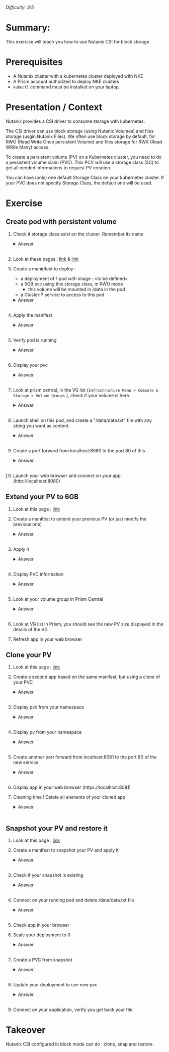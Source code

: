 *Difficulty: 3/5*

# Summary:

This exercise will teach you how to use Nutanix CSI for block storage



# Prerequisites
* A Nutanix cluster with a kubernetes cluster deployed with NKE
* A Prism account authorized to deploy NKE clusters
* `kubectl` command must be installed on your laptop. 

# Presentation / Context

Nutanix provides a CSI driver to consume storage with kubernetes. 

The CSI driver can use block storage (using Nutanix Volumes) and files storage (usgin Nutanix Files). We often use block storage by default, for RWO (Read Write Once persistent Volume) and files storage for RWX (Read WRite Many) access.

To create a persistent volume (PV) on a Kubernetes cluster, you need to do a persistent volume claim (PVC). This PCV will use a storage class (SC) to get all needed informations to request PV creation. 

You can have (only) one default Storage Class on your kubernetes cluster. If your PVC does not specify Storage Class, the default one will be used.


# Exercise

## Create pod with persistent volume

1. Check it storage class exist on the cluster. Remember its name.
    <details>
    <summary>Answer</summary>
    
    > 1. Get kubeconfig file for your NKE cluster
    > 1. Then launch command `kubectl get storageclass`
    >     <br>You shloud have this output : 
    >     ```
    >     NAME                        PROVISIONER       RECLAIMPOLICY   VOLUMEBINDINGMODE   ALLOWVOLUMEEXPANSION   AGE
    >     nutanix-volumes (default)   csi.nutanix.com   Delete          Immediate           true                   32h
    >     ```
    > 1. Check it is the default storage class

    </details><br>
1. Look at these pages : [link](https://portal.nutanix.com/page/documents/details?targetId=CSI-Volume-Driver-v2_6:csi-csi-plugin-deploy-pvc-t.html) & [link](https://portal.nutanix.com/page/documents/details?targetId=CSI-Volume-Driver-v2_6:csi-csi-plugin-create-volume-claim-volumes-t.html)
1. Create a manidfest to deploy :
    * a deployment of 1 pod with image : \<to be defined\>
    * a 5GB pvc using this storage class, in RWO mode
        * this volume will be mounted in /data in the pod
    * a ClusterIP service to access to this pod
    <details>
    <summary>Answer</summary>

    >```yaml
    >---
    >kind: PersistentVolumeClaim
    >apiVersion: v1
    >metadata:
    >name: my-pvc
    >spec:
    >accessModes:
    >    - ReadWriteOnce
    >resources:
    >    requests:
    >        storage: 5Gi
    >--- 
    >apiVersion: apps/v1
    >kind: Deployment
    >metadata:
    >name: my-dep
    >labels:
    >    app: my-app
    >spec:
    >replicas: 1
    >selector:
    >    matchLabels:
    >    app: my-app
    >template:
    >    metadata:
    >    labels:
    >        app: my-app
    >    spec:
    >    containers:
    >    - name: my-cont
    >        image: gautierleblanc/nke_lab_1:latest
    >        imagePullPolicy: Always
    >        volumeMounts:
    >            - mountPath: /data
    >            name: mypvc
    >    volumes:
    >        - name: mypvc
    >        persistentVolumeClaim:
    >            claimName: my-pvc
    >---
    >apiVersion: v1
    >kind: Service
    >metadata:
    >name: my-svc
    >spec:
    >selector:
    >    app: my-app
    >ports:
    >    - protocol: TCP
    >    port: 80
    >    targetPort: 80
    >```
    ></details><br>
1. Apply the manifest
    <details>
    <summary>Answer</summary>
    
    > 1. Create a namespace with the command `kubectl create ns <your namespace name>`
    > 1. Launch command `kubectl apply -f <your manifest file> -n <your namespace>`

    </details><br>
1. Verify pod is running
    <details>
    <summary>Answer</summary>
    
    > 1. Launch command `kubectl get pods -n <your namespace>`
    >     <br>You shloud have this output : 
    >     ```
    >     NAME                      READY   STATUS    RESTARTS   AGE
    >     my-dep-7c784c98c4-hd6kt   1/1     Running   0          3m24s
    >     ```
    > 1. Check your pod state. It sould be : `running`

    </details><br>
1. Display your pvc
    <details>
    <summary>Answer</summary>
    
    > 1. Launch command `kubectl get pvc -n <your namespace>`
    >     <br>You shloud have this output : 
    >     ```
    >     NAME     STATUS   VOLUME                                     CAPACITY   ACCESS MODES   STORAGECLASS      AGE
    >     my-pvc   Bound    pvc-1c6d3f88-d807-4f7b-94ae-24876b0f8ae7   5Gi        RWO            nutanix-volumes   4h15m
    >     ```
    > 1. Remember volume name

    </details><br>
1. Look at prism central, in the VG list (`Infrastructure Menu > Compute & Storage > Volume Groups` ), check if your volume is here.
    <details>
    <summary>Answer</summary>

    > You should be able to list it
    > <br><img src="images/1.png" width="700px">
    </details><br>

1. Launch shell on this pod, and create a "/data/data.txt" file with any string you want as content.
    <details>
    <summary>Answer</summary>
    
    > 1. Launch command `kubectl exec -it <name of your pod> -n <your namespace> -- bash`
    > 1. In the shell, use command `echo "<your data here>" > /data/data.txt`
    > 1. Quit with `Ctrl+D`

    </details><br>

1. Create a port forward from localhost:8080 to the port 80 of this 

    <details>
    <summary>Answer</summary>
    
    > 1. Launch command `kubectl port-forward services/<your service> 8080:80 -n <your namespace> --address 0.0.0.0`

    Note : as soon as you do a `Ctrl+C` to get your shell back, port-forwarding will be stopped. Do not forget to relaunch it when needed.

    </details><br>

1. Launch your web browser and connect on your app (http://localhost:8080)

## Extend your PV to 6GB

1. Look at this page : [link](https://portal.nutanix.com/page/documents/details?targetId=CSI-Volume-Driver-v2_6:csi-csi-plugin-expand-volume-t.html)
1. Create a manifest to extend your previous PV (or just modify the previous one)
    <details>
    <summary>Answer</summary>

    >```yaml
    >kind: PersistentVolumeClaim
    >apiVersion: v1
    >metadata:
    >name: my-pvc
    >spec:
    >accessModes:
    >    - ReadWriteOnce
    >resources:
    >    requests:
    >        storage: 6Gi
    >```

    </details><br>
1. Apply it
    <details>
    <summary>Answer</summary>
    
    > 1. Launch command `kubectl apply -f <your manifest file> -n <your namespace>`

    </details><br>
1. Display PVC information
    <details>
    <summary>Answer</summary>
    
    > 1. Launch command `kubectl get pvc -n <your namespace>`

    </details><br>
1. Look at your volume group in Prism Central
    <details>
    <summary>Answer</summary>
    
    > 1. Launch command `kubectl get pv <your pv name>`

    </details><br>

1. Look at VG list in Prism, you should see the new PV size displayed in the details of the VG 
1. Refresh app in your web browser

## Clone your PV

1. Look at this page : [link](https://portal.nutanix.com/page/documents/details?targetId=CSI-Volume-Driver-v2_6:csi-csi-driver-clone-pvc-t.html)    
1. Create a second app based on the same manifest, but using a clone of your PVC

    <details>
    <summary>Answer</summary>

    >```yaml
    >apiVersion: v1
    >kind: PersistentVolumeClaim
    >metadata:
    >name: my-pvc-clone
    >spec:
    >dataSource:
    >    name: my-pvc
    >    kind: PersistentVolumeClaim
    >accessModes:
    >    - ReadWriteOnce
    >resources:
    >    requests:
    >    storage:  6Gi
    >--- 
    >apiVersion: apps/v1
    >kind: Deployment
    >metadata:
    >name: my-dep-clone
    >labels:
    >    app: my-app-clone
    >spec:
    >replicas: 1
    >selector:
    >    matchLabels:
    >    app: my-app-clone
    >template:
    >    metadata:
    >    labels:
    >        app: my-app-clone
    >    spec:
    >    containers:
    >    - name: my-cont
    >        image: gautierleblanc/nke_lab_1:latest
    >        imagePullPolicy: Always
    >        volumeMounts:
    >            - mountPath: /data
    >            name: mypvc-clone
    >    volumes:
    >        - name: mypvc-clone
    >        persistentVolumeClaim:
    >            claimName: my-pvc-clone
    >---
    >apiVersion: v1
    >kind: Service
    >metadata:
    >name: my-svc-app-clone
    >spec:
    >selector:
    >    app: my-app-clone
    >ports:
    >    - protocol: TCP
    >    port: 80
    >    targetPort: 80
    >```
    
    </details><br>

1. Display pvc from your namespace
    <details>
    <summary>Answer</summary>
    
    > 1. Launch command `kubectl get pvc -n <your namespace>`
    > 1. You should see the new PVC displayed in the list

    </details><br>
1. Display pv from your namespace
    <details>
    <summary>Answer</summary>
    
    > 1. Launch command `kubectl get pv`
    > 1. You should see the new PV displayed in the list

    </details><br>
1. Create another port forward from localhost:8081 to the port 80 of the new service

    <details>
    <summary>Answer</summary>
    
    > 1. Launch command `kubectl port-forward services/<your service> 8081:80 -n <your namespace> --address 0.0.0.0`

    </details><br>

1. Display app in your web browser (https://localhost:8081)
1. Cleaning time ! Delete all elements of your cloned app
    <details>
    <summary>Answer</summary>
    
    > 1. Launch command `kubectl delete -f <path to your manifest> -n <your namespace>`

    </details><br>

## Snapshot your PV and restore it

1. Look at this page : [link](https://portal.nutanix.com/page/documents/details?targetId=CSI-Volume-Driver-v2_6:csi-csi-driver-create-snapshot-c.html)
1. Create a manifest to snapshot your PV and apply it
    <details>
    <summary>Answer</summary>
    
    > 1. Create a manifest to create a snapshot class. Warning, your secret name can be different, check this point first. 
    >    ```yaml
    >    apiVersion: snapshot.storage.k8s.io/v1
    >    kind: VolumeSnapshotClass
    >    metadata:
    >    name: nutanix-volume-snapshot-class
    >    driver: csi.nutanix.com
    >    parameters:
    >    storageType: NutanixVolumes
    >    csi.storage.k8s.io/snapshotter-secret-name: ntnx-secret
    >    csi.storage.k8s.io/snapshotter-secret-namespace: kube-system
    >    deletionPolicy: Delete
    >    ```
    > 1. Apply it with command `kubectl apply -f <your maninifest file> -n <your namespace>`
    > 1. Create another manifest to clone your 1st pvc
    >    ```yaml
    >    apiVersion: snapshot.storage.k8s.io/v1
    >    kind: VolumeSnapshot
    >    metadata:
    >    name: my-snapshot
    >    spec:
    >    volumeSnapshotClassName: nutanix-volume-snapshot-class
    >    source:
    >        persistentVolumeClaimName: my-pvc
    >    ```
    > 1. Apply it with command `kubectl apply -f <your maninifest file> -n <your namespace>`

    </details><br>
1. Check if your snapshot is existing
    <details>
    <summary>Answer</summary>
    
    > 1. Launch command `kubectl get volumesnapshots -n <your namespace>`
    > 1. It should have "ReadyToUse" information to `true`

    </details><br>
1. Connect on your running pod and delete /data/data.txt file
    <details>
    <summary>Answer</summary>
    
    > 1. Launch command `kubectl exec -it <name of your pod> -n <your namespace> -- bash`
    > 1. In the shell, use command `rm /data/data.txt`
    > 1. Quit with `Ctrl+D`

    </details><br>
1. Check app in your browser
1. Scale your deployment to 0
    <details>
    <summary>Answer</summary>
    
    > 1. Launch command `kubectl scale deployment <your deployment name> --replicas 0 -n <your namespace>`

    </details><br>
1. Create a PVC from snapshot
    <details>
    <summary>Answer</summary>
    
    > 1. Create this manifest
    >    ```yaml
    >    apiVersion: v1
    >    kind: PersistentVolumeClaim
    >    metadata:
    >    name: my-pcv-from-snap
    >    spec:
    >    dataSource:
    >        name: my-snapshot
    >        kind: VolumeSnapshot
    >        apiGroup: snapshot.storage.k8s.io
    >    accessModes:
    >        - ReadWriteOnce
    >    resources:
    >        requests:
    >          storage: 6Gi
    >    ```
    > 1. Launch command `kubectl apply -f <your manifest> -n <your namespace>`

    </details><br>
1. Update your deployment to use new pvc
    <details>
    <summary>Answer</summary>
    
    > 1. Edit your deployment manifiest, and change pvc name
    > 1. Apply the new manifest
    > 1. Pod should be recreated
    > 1. Wait for running state

    </details><br>
1. Connect on your application, verify you get back your file.

# Takeover

Nutanix CSI configured in block mode can do : clone, snap and restore.

